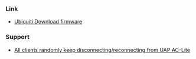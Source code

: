 ### Link

- [Ubiquiti Download firmware](https://www.ui.com/download/)

### Support

- [All clients randomly keep disconnecting/reconnecting from UAP AC-Lite](https://community.ui.com/questions/All-clients-randomly-keep-disconnecting-reconnecting-from-UAP-AC-Lite/f0ad657a-bd97-45a7-8ef5-62f5b4770d29)